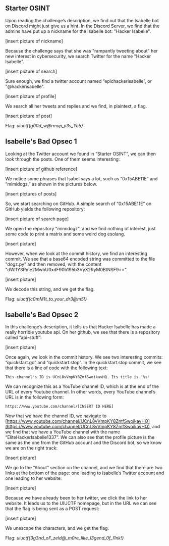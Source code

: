## Starter OSINT

Upon reading the challenge’s description, we find out that the Isabelle bot on Discord might just give us a hint. In the Discord Server, we find that the admins have put up a nickname for the Isabelle bot: "Hacker Isabelle".

[insert picture of nickname]

Because the challenge says that she was "rampantly tweeting about" her new interest in cybersecurity, we search Twitter for the name "Hacker Isabelle".

[insert picture of search]

Sure enough, we find a twitter account named “epichackerisabelle”, or "@hackerisabelle". 

[insert picture of profile]

We search all her tweets and replies and we find, in plaintext, a flag.

[insert picture of post]

Flag: *uiuctf{g00d_w@rmup_y3s_Ye5}*

## Isabelle's Bad Opsec 1


Looking at the Twitter account we found in “Starter OSINT”, we can then look through the posts. One of them seems interesting:

[insert picture of github reference]

We notice some phrases that Isabel says a lot, such as “0x15ABE11E” and “mimidogz,” as shown in the pictures below.

[insert pictures of posts]

So, we start searching on GitHub. A simple search of “0x15ABE11E” on GitHub yields the following repository:

[insert picture of search page]

We open the repository "mimidogz", and we find nothing of interest, just some code to print a matrix and some weird dog esolang. 

[insert picture]

However, when we look at the commit history, we find an interesting commit. We see that a base64 encoded string was committed to the file "dogz.py" and then removed, with the content "dWl1Y3Rme2MwbU0xdF90b195b3VyX2RyM0BtNSF9==". 

[insert picture]

We decode this string, and we get the flag.

Flag: *uiuctf{c0mM1t_to_your_dr3@m5!}*

## Isabelle's Bad Opsec 2

In this challenge’s description, it tells us that Hacker Isabelle has made a really horrible youtube api. On her github, we see that there is a repository called “api-stuff”:

[insert picture]

Once again, we look in the commit history. We see two interesting commits: “quickstart.go” and “quickstart.stop”. In the quickstart.stop commit, we see that there is a line of code with the following text:

    This channel's ID is UCnL8vVmpKY8ZmfSwoikavHQ. Its title is '%s' 

We can recognize this as a YouTube channel ID, which is at the end of the URL of every Youtube channel. In other words, every YouTube channel’s URL is in the following form:

    https://www.youtube.com/channel/[INSERT ID HERE]

 
Now that we have the channel ID, we navigate to [https://www.youtube.com/channel/UCnL8vVmpKY8ZmfSwoikavHQ](https://www.youtube.com/channel/UCnL8vVmpKY8ZmfSwoikavHQ), and we find that we have a YouTube channel with the name “EliteHackerIsabelle1337”. We can also see that the profile picture is the same as the one from the GitHub account and the Discord bot, so we know we are on the right track:

[insert picture]

We go to the “About” section on the channel, and we find that there are two links at the bottom of the page: one leading to Isabelle’s Twitter account and one leading to her website:

[insert picture]

Because we have already been to her twitter, we click the link to her website. It leads us to the UIUCTF homepage, but in the URL we can see that the flag is being sent as a POST request:

[insert picture]

We unescape the characters, and we get the flag.

Flag: *uiuctf{3g3nd_oF_zeld@_m0re_like_l3gend_0f_l1nk!}*
